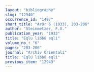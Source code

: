 ```yaml
---
layout: "bibliography"
slug: "12940"
occurrence_id: "1497"
short_title: "ArOr 6 (1933), 203-206"
author: "Steinmetzer, F.X."
publication_year: "1933"
title: "Eqlu libbû eqli"
volume_no_: "6"
pages: "203-206"
journal: "Archív Orientalí"
title: "Eqlu libbû eqli"
previous_item: "12943"
---
```

